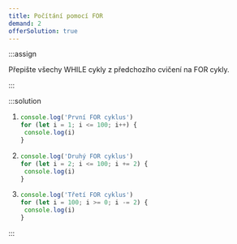 ```yaml
---
title: Počítání pomocí FOR
demand: 2
offerSolution: true
---
```


:::assign

Přepište všechy WHILE cykly z předchozího cvičení na FOR cykly.

:::

:::solution

1. ```js
   console.log('První FOR cyklus')
   for (let i = 1; i <= 100; i++) {
   	console.log(i)
   }
   ```
1. ```js
   console.log('Druhý FOR cyklus')
   for (let i = 2; i <= 100; i += 2) {
   	console.log(i)
   }
   ```
1. ```js
   console.log('Třetí FOR cyklus')
   for (let i = 100; i >= 0; i -= 2) {
   	console.log(i)
   }
   ```

:::
